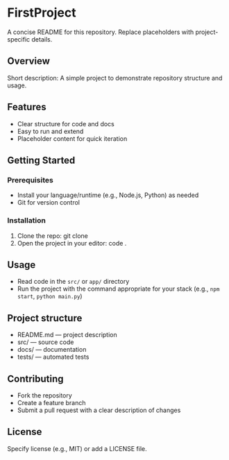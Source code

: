 # FirstProject

A concise README for this repository. Replace placeholders with project-specific details.

## Overview
Short description: A simple project to demonstrate repository structure and usage.

## Features
- Clear structure for code and docs
- Easy to run and extend
- Placeholder content for quick iteration

## Getting Started

### Prerequisites
- Install your language/runtime (e.g., Node.js, Python) as needed
- Git for version control

### Installation
1. Clone the repo:
    git clone <repo-url>
2. Open the project in your editor:
    code .

## Usage
- Read code in the `src/` or `app/` directory
- Run the project with the command appropriate for your stack (e.g., `npm start`, `python main.py`)

## Project structure
- README.md — project description
- src/ — source code
- docs/ — documentation
- tests/ — automated tests

## Contributing
- Fork the repository
- Create a feature branch
- Submit a pull request with a clear description of changes

## License
Specify license (e.g., MIT) or add a LICENSE file.